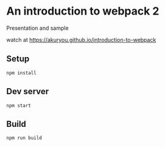 # An introduction to webpack 2

Presentation and sample

watch at https://akuryou.github.io/introduction-to-webpack

## Setup

    npm install

## Dev server

    npm start

## Build

    npm run build
